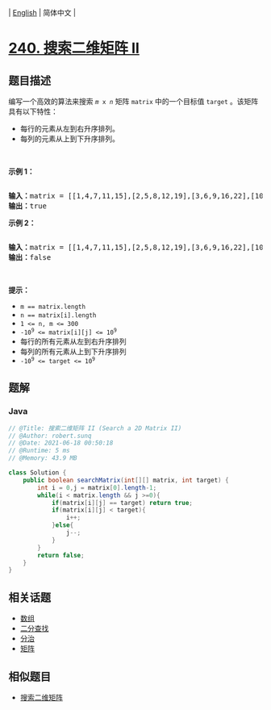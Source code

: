 
| [English](README_EN.md) | 简体中文 |

# [240. 搜索二维矩阵 II](https://leetcode.cn//problems/search-a-2d-matrix-ii/)

## 题目描述

<p>编写一个高效的算法来搜索&nbsp;<code><em>m</em>&nbsp;x&nbsp;<em>n</em></code>&nbsp;矩阵 <code>matrix</code> 中的一个目标值 <code>target</code> 。该矩阵具有以下特性：</p>

<ul>
	<li>每行的元素从左到右升序排列。</li>
	<li>每列的元素从上到下升序排列。</li>
</ul>

<p>&nbsp;</p>

<p><b>示例 1：</b></p>
<img alt="" src="https://assets.leetcode-cn.com/aliyun-lc-upload/uploads/2020/11/25/searchgrid2.jpg" />
<pre>
<b>输入：</b>matrix = [[1,4,7,11,15],[2,5,8,12,19],[3,6,9,16,22],[10,13,14,17,24],[18,21,23,26,30]], target = 5
<b>输出：</b>true
</pre>

<p><b>示例 2：</b></p>
<img alt="" src="https://assets.leetcode-cn.com/aliyun-lc-upload/uploads/2020/11/25/searchgrid.jpg" />
<pre>
<b>输入：</b>matrix = [[1,4,7,11,15],[2,5,8,12,19],[3,6,9,16,22],[10,13,14,17,24],[18,21,23,26,30]], target = 20
<b>输出：</b>false
</pre>

<p>&nbsp;</p>

<p><strong>提示：</strong></p>

<ul>
	<li><code>m == matrix.length</code></li>
	<li><code>n == matrix[i].length</code></li>
	<li><code>1 &lt;= n, m &lt;= 300</code></li>
	<li><code>-10<sup>9</sup>&nbsp;&lt;= matrix[i][j] &lt;= 10<sup>9</sup></code></li>
	<li>每行的所有元素从左到右升序排列</li>
	<li>每列的所有元素从上到下升序排列</li>
	<li><code>-10<sup>9</sup>&nbsp;&lt;= target &lt;= 10<sup>9</sup></code></li>
</ul>


## 题解


### Java

```Java
// @Title: 搜索二维矩阵 II (Search a 2D Matrix II)
// @Author: robert.sunq
// @Date: 2021-06-18 00:50:18
// @Runtime: 5 ms
// @Memory: 43.9 MB

class Solution {
    public boolean searchMatrix(int[][] matrix, int target) {
        int i = 0,j = matrix[0].length-1;
        while(i < matrix.length && j >=0){
            if(matrix[i][j] == target) return true;
            if(matrix[i][j] < target){
                i++;
            }else{
                j--;
            }
        }
        return false;
    }
}
```



## 相关话题

- [数组](https://leetcode.cn//tag/array)
- [二分查找](https://leetcode.cn//tag/binary-search)
- [分治](https://leetcode.cn//tag/divide-and-conquer)
- [矩阵](https://leetcode.cn//tag/matrix)

## 相似题目


- [搜索二维矩阵](../search-a-2d-matrix/README.md)
